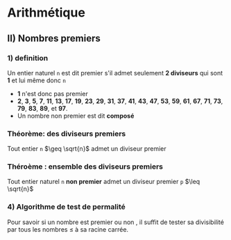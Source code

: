 
# Arithmétique

## II) Nombres premiers

### 1) definition

Un entier naturel `n` est dit premier s'il admet seulement **2 diviseurs** qui sont **1** et lui même donc `n`

* **1** n'est donc pas premier
* **2**, **3**, **5**, **7**, **11**, **13**, **17**, **19**, **23**, **29**, **31**, **37**, **41**, **43**, **47**, **53**, **59**, **61**, **67**, **71**, **73**, **79**, **83**, **89**, et **97**.
* Un nombre non premier est dit **composé**
  
### Théorème: des diviseurs premiers

Tout entier `n`  $\geq \sqrt{n}$  admet un diviseur premier

### Théroème : ensemble des diviseurs premiers

Tout entier naturel `n` **non premier** admet un diviseur premier `p` $\leq \sqrt{n}$

### 4) Algorithme de test de permalité

Pour savoir si un nombre est premier ou non , il suffit de tester sa divisibilité par tous les nombres $\leq$ à sa racine carrée.
